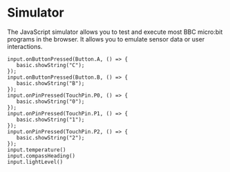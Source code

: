 # Simulator

The JavaScript simulator allows you to test and execute most BBC micro:bit programs in the browser.
It allows you to emulate sensor data or user interactions.

```sim
input.onButtonPressed(Button.A, () => {
   basic.showString("C");
});
input.onButtonPressed(Button.B, () => {
   basic.showString("B");
});
input.onPinPressed(TouchPin.P0, () => {
   basic.showString("0");
});
input.onPinPressed(TouchPin.P1, () => {
   basic.showString("1");
});
input.onPinPressed(TouchPin.P2, () => {
   basic.showString("2");
});
input.temperature()
input.compassHeading()
input.lightLevel()
```

